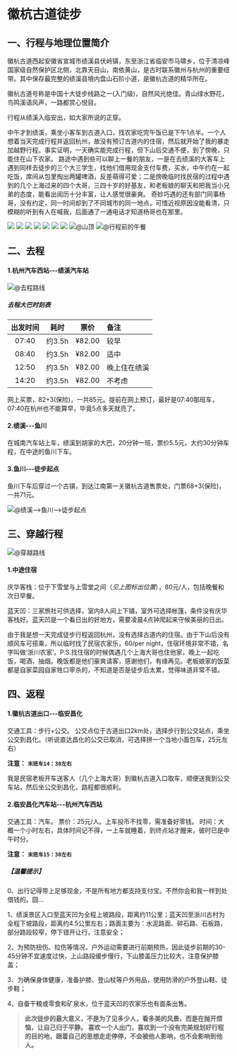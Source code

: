 # 徽杭古道徒步

## 一、行程与地理位置简介
 徽杭古道西起安徽省宣城市绩溪县伏岭镇，东至浙江省临安市马啸乡，位于清凉峰国家级自然保护区北侧，北靠天目山，南依黄山，是古时联系徽州与杭州的重要纽带。其中保存最完整的绩溪县境内盘山石阶小道，是徽杭古道的精华所在。

徽杭古道号称是中国十大徒步线路之一(入门级)，自然风光绝佳。青山绿水野花，鸟鸣溪语风声，一路都赏心悦目。
 
 行程从绩溪入临安出，如大家所说的正穿。
 
 中午才到绩溪，乘坐小客车到古道入口，找农家吃完午饭已是下午1点半。一个人想着当天完成行程并返回杭州，故没有预订古道内的住宿，然后就开始了我的暴走加越野行程。事实证明，一天确实能完成行程，但下山后交通不便，到了傍晚，只能住在山下农家。
 路途中遇到些可以聊上一餐的朋友，一是在去绩溪的大客车上遇到同样去徒步的三个大三学生，找他们借用现金支付车费，买水，中午约在一起吃饭，席间从包里掏出两罐啤酒，反差萌得可爱；二是傍晚临时找民宿的过程中遇到的几个上海过来的四个大哥，三四十岁的好基友，和老板娘的聊天和把我当小兄弟的态度，能看出阅历十分丰富，让人感觉很豪爽。
 奇妙巧遇的还有部门同事杨哥，没有约定，同一时间却到了不同城市的同一地点，可惜近视原因没能看清，只模糊的听到有人在喊我，后面通了一通电话才知道杨哥也在那里。 

![](pic/1.jpg)
![](pic/2.jpg)
![](pic/3.jpg)
![](pic/4.jpg)
![](pic/5.jpg)
![](pic/6.jpg)
![](pic/7.jpg)
![@山顶](pic/8.jpg)
![@行程前的午餐](pic/0.jpg)

## 二、去程

#### 1.杭州汽车西站---绩溪汽车站
![@去程路线](pic/a.png)

##### 去程大巴时刻表
 |出发时间 |  耗时  | 票价 |      备注      |
 |:-------:|:------:|:----:|:---------------|
 |  07:40  | 约3.5h |¥82.00|        较早    |
 |  08:40  | 约3.5h |¥82.00|        适中    |
 |  12:50  | 约3.5h |¥82.00|  晚上住在绩溪  |
 |  14:20  | 约3.5h |¥82.00|       不考虑   |

 网上买票，82+3(保险)，一共85元。提前在网上预订，最好是07:40那班车，07:40在杭州也不能算早，毕竟5点多天就亮了。

#### 2.绩溪---鱼川
在城南汽车站上车，绩溪到胡家的大巴，20分钟一班，票价5.5元，大约30分钟车程，在中途的鱼川下车。

#### 3.鱼川---徒步起点
 鱼川下车后穿过一个古镇，到达江南第一关徽杭古道售票处，门票68+3(保险)，一共71元。
 
![@绩溪-->鱼川-->徒步起点](pic/b.png)


## 三、穿越行程

![@穿越路线](pic/c.png)

#### 1.中途住宿
 庆华客栈：位于下雪堂与上雪堂之间（*见上图标出位置*），80元/人，包括晚餐和次日早餐。
 
 蓝天凹：三家旅社可供选择，室内8人间上下铺，室外可选择帐篷，条件没有庆华客栈好。蓝天凹是一个看日出的好地方，需要凌晨4点钟爬起来守候美丽的日出。

 由于我是想一天完成徒步行程返回杭州，没有选择古道内的住宿。由于下山后没有顺风车可搭乘，所以临时找了民宿农家乐，60/per night，住宿环境非常不错，名字叫做‘浙川农家’。P.S.找住宿的时候偶遇几个上海大哥也住他家，晚上一起吃饭，喝酒，抽烟。晚饭都是他们豪爽请客，感谢他们，有缘再见。老板娘家的饭菜都是自家菜园自家牲口宰杀的，不知道是否是徒步后太累，觉得味道非常不错。
 


## 四、返程

#### 1.徽杭古道出口---临安昌化
  交通工具：步行+公交。
  公交点位于古道出口2km处，选择步行到公交站点，乘坐公交到昌化。（听说直达昌化的公交已取消，可选择拼一个当地小面包车，25元左右）
  
  **注意：** **`末班车14：30左右`**

  我是民宿老板开车送客人（几个上海大哥）到徽杭古道入口取车，顺便送我到公交车站，然后坐公交到昌化，路程都很顺利。
 
#### 2.临安昌化汽车站---杭州汽车西站
  交通工具：汽车。
  票价：25元/人。上车投币不找零，需准备好零钱。
  时间：大概一个小时左右，具体时间记不得，一上车就睡着，到终点站才醒来，彼时已是中午时分。
  
  **注意：** **`末班车15：30左右`**
  
  
##### 【温馨提示】
 0、出行记得带上足够现金，不是所有地方都支持支付宝。不然你会和我一样到处借钱的。囧...

 1、绩溪景区入口至蓝天凹为全程上坡路段，距离约11公里；蓝天凹至浙川古村为全程下坡路段，距离约4.5公里左右；路面主要为：水泥路面、碎石路、石板路，部分路段较窄，停下错开让行，注意安全；
 
 2、为预防扭伤、拉伤等情况，户外运动需要进行前期预热，因此徒步前期的30-45分钟不宜速度过快，上山路段缓步慢行，下山膝盖压力比较大，注意保护膝盖；
 
 3、为确保身体健康，准备护膝、登山杖等户外用品，使用防滑的户外登山鞋、徒步鞋；
 
 4、自备干粮或零食和矿泉水，位于蓝天凹的农家乐也有面条出售。
 
 > **此次徒步的最大意义，不是为了见多少人，看多美的风景，而是在抛开烦恼，让自己归于平静。
喜欢一个人出门，喜欢到一个没有完美规划好行程的目的地，跟着自己的思想走走停停，不会被他人影响，也不会影响到他人。**
 
 
 
